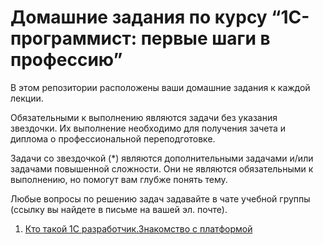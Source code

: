 # Домашние задания по курсу “1С-программист: первые шаги в профессию”

В этом репозитории расположены ваши домашние задания к каждой лекции.

Обязательными к выполнению являются задачи без указания звездочки. Их выполнение необходимо для получения зачета и диплома о профессиональной переподготовке.

Задачи со звездочкой (*) являются дополнительными задачами и/или задачами повышенной сложности. Они не являются обязательными к выполнению, но помогут вам глубже понять тему.

Любые вопросы по решению задач задавайте в чате учебной группы (ссылку вы найдете в письме на вашей эл. почте).


1. [Кто такой 1С разработчик.Знакомство с платформой](https://github.com/netology-code/onecfree-homework/blob/main/homework-1/homework-1.md)
